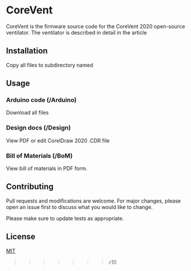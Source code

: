 # CoreVent

CoreVent is the firmware source code for the CoreVent 2020 open-source ventilator. 
The ventilator is described in detail in the article <UPDATE ARTICLE>

## Installation

Copy all files to subdirectory named <UPDATE DIRECTORY>

## Usage

### Arduino code (/Arduino)
Download all files 

### Design docs (/Design)
View PDF or edit CorelDraw 2020 .CDR file

### Bill of Materials (/BoM)
View bill of materials in PDF form.


## Contributing
Pull requests and modifications are welcome. For major changes, please open an issue first to discuss what you would like to change.

Please make sure to update tests as appropriate.

## License
[MIT](https://choosealicense.com/licenses/mit/)
>>>>>>> .r10
